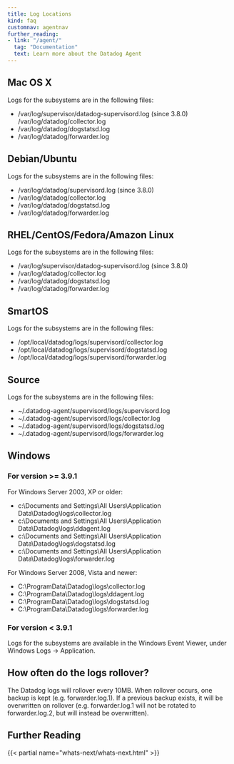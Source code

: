 ```yaml
---
title: Log Locations
kind: faq
customnav: agentnav
further_reading:
- link: "/agent/"
  tag: "Documentation"
  text: Learn more about the Datadog Agent
---
```


## Mac OS X

Logs for the subsystems are in the following files:

* /var/log/supervisor/datadog-supervisord.log (since 3.8.0) /var/log/datadog/collector.log
* /var/log/datadog/dogstatsd.log
* /var/log/datadog/forwarder.log

## Debian/Ubuntu

Logs for the subsystems are in the following files:

* /var/log/datadog/supervisord.log (since 3.8.0)
* /var/log/datadog/collector.log
* /var/log/datadog/dogstatsd.log
* /var/log/datadog/forwarder.log

## RHEL/CentOS/Fedora/Amazon Linux

Logs for the subsystems are in the following files:

* /var/log/supervisor/datadog-supervisord.log (since 3.8.0)
* /var/log/datadog/collector.log
* /var/log/datadog/dogstatsd.log
* /var/log/datadog/forwarder.log

## SmartOS

Logs for the subsystems are in the following files:

* /opt/local/datadog/logs/supervisord/collector.log
* /opt/local/datadog/logs/supervisord/dogstatsd.log
* /opt/local/datadog/logs/supervisord/forwarder.log

## Source

Logs for the subsystems are in the following files:

* ~/.datadog-agent/supervisord/logs/supervisord.log
* ~/.datadog-agent/supervisord/logs/collector.log
* ~/.datadog-agent/supervisord/logs/dogstatsd.log
* ~/.datadog-agent/supervisord/logs/forwarder.log

## Windows

### For version >= 3.9.1

For Windows Server 2003, XP or older: 

* c:\Documents and Settings\All Users\Application Data\Datadog\logs\collector.log
* c:\Documents and Settings\All Users\Application Data\Datadog\logs\ddagent.log
* c:\Documents and Settings\All Users\Application Data\Datadog\logs\dogstatsd.log
* c:\Documents and Settings\All Users\Application Data\Datadog\logs\forwarder.log

For Windows Server 2008, Vista and newer:

* C:\ProgramData\Datadog\logs\collector.log
* C:\ProgramData\Datadog\logs\ddagent.log
* C:\ProgramData\Datadog\logs\dogstatsd.log
* C:\ProgramData\Datadog\logs\forwarder.log 

### For version < 3.9.1

Logs for the subsystems are available in the Windows Event Viewer, under Windows Logs → Application.

## How often do the logs rollover?

The Datadog logs will rollover every 10MB. When rollover occurs, one backup is kept (e.g. forwarder.log.1). If a previous backup exists, it will be overwritten on rollover (e.g. forwarder.log.1 will not be rotated to forwarder.log.2, but will instead be overwritten).

## Further Reading

{{< partial name="whats-next/whats-next.html" >}}